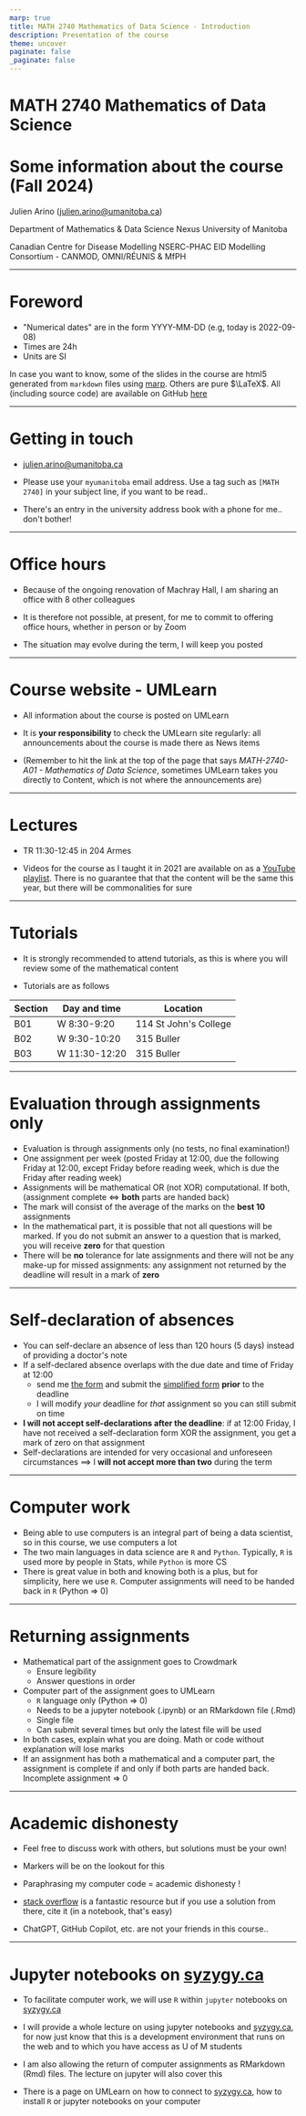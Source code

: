 ```yaml
---
marp: true
title: MATH 2740 Mathematics of Data Science - Introduction
description: Presentation of the course
theme: uncover
paginate: false
_paginate: false
---
```


<!-- theme: default -->
<!-- auto-scaling: true -->


# <!-- fit --> MATH 2740 Mathematics of Data Science

# Some information about the course (Fall 2024)

Julien Arino ([julien.arino@umanitoba.ca](mailto:julien.arino@umanitoba.ca))

Department of Mathematics & Data Science Nexus
University of Manitoba

Canadian Centre for Disease Modelling
NSERC-PHAC EID Modelling Consortium - CANMOD, OMNI/RÉUNIS & MfPH

---

# Foreword

- "Numerical dates" are in the form YYYY-MM-DD (e.g, today is 2022-09-08)
- Times are 24h
- Units are SI

In case you want to know, some of the slides in the course are html5 generated from `markdown` files using [marp](https://marp.app/). Others are pure $\LaTeX$. All (including source code) are available on GitHub [here](https://github.com/julien-arino/math2740-of-data-science)

---

# Getting in touch

- [julien.arino@umanitoba.ca](mailto:julien.arino@umanitoba.ca)

- Please use your `myumanitoba` email address. Use a tag such as `[MATH 2740]` in your subject line, if you want to be read..

- There's an entry in the university address book with a phone for me.. don't bother!

---

# Office hours

- Because of the ongoing renovation of Machray Hall, I am sharing an office with 8 other colleagues

- It is therefore not possible, at present, for me to commit to offering office hours, whether in person or by Zoom

- The situation may evolve during the term, I will keep you posted

---

# Course website - UMLearn

- All information about the course is posted on UMLearn

- It is **your responsibility** to check the UMLearn site regularly: all announcements about the course is made there as News items

- (Remember to hit the link at the top of the page that says *MATH-2740-A01 - Mathematics of Data Science*, sometimes UMLearn takes you directly to Content, which is not where the announcements are)

---

# Lectures

- TR 11:30-12:45 in 204 Armes

- Videos for the course as I taught it in 2021 are available on as a [YouTube playlist](https://www.youtube.com/playlist?list=PLfRaznSpWo2vQAn1jVyueTuAiryDaxkH3). There is no guarantee that that the content will be the same this year, but there will be commonalities for sure

---

# Tutorials

- It is strongly recommended to attend tutorials, as this is where you will review some of the mathematical content

- Tutorials are as follows

| Section | Day and time | Location |
|---------|--------------|----------|
| B01 | W 8:30-9:20 | 114 St John's College |
| B02 | W 9:30-10:20 | 315 Buller |
| B03 | W 11:30-12:20 | 315 Buller |

---

# Evaluation through assignments only
- Evaluation is through assignments only (no tests, no final examination!)
- One assignment per week (posted Friday at 12:00, due the following Friday at 12:00, except Friday before reading week, which is due the Friday after reading week)
- Assignments will be mathematical OR (not XOR) computational. If both, (assignment complete $\iff$ **both** parts are handed back)
- The mark will consist of the average of the marks on the **best 10** assignments
- In the mathematical part, it is possible that not all questions will be marked. If you do not submit an answer to a question that is marked, you will receive **zero** for that question
- There will be **no** tolerance for late assignments and there will not be any make-up for missed assignments: any assignment not returned by the deadline will result in a mark of **zero**

---

# Self-declaration of absences

- You can self-declare an absence of less than 120 hours (5 days) instead of providing a doctor's note
- If a self-declared absence overlaps with the due date and time of Friday at 12:00
    - send me [the form](https://umanitoba.ca/sites/default/files/2022-09/Self%20Declaration%20Fillable%20Form-%20FINAL%20for%20Website.pdf) and submit the [simplified form](https://forms.office.com/r/HSXE50PefN) **prior** to the deadline
    - I will modify *your* deadline for *that* assignment so you can still submit on time
- **I will not accept self-declarations after the deadline**: if at 12:00 Friday, I have not received a self-declaration form XOR the assignment, you get a mark of zero on that assignment
- Self-declarations are intended for very occasional and unforeseen circumstances $\implies$ I **will not accept more than two** during the term 

---

# Computer work

- Being able to use computers is an integral part of being a data scientist, so in this course, we use computers a lot
- The two main languages in data science are `R` and `Python`. Typically, `R` is used more by people in Stats, while `Python` is more CS
- There is great value in both and knowing both is a plus, but for simplicity, here we use `R`. Computer assignments will need to be handed back in `R` (Python $\Rightarrow$ 0)

---

# Returning assignments

- Mathematical part of the assignment goes to Crowdmark
    - Ensure legibility
    - Answer questions in order
- Computer part of the assignment goes to UMLearn
    - `R` language only (Python $\Rightarrow$ 0)
    - Needs to be a jupyter notebook (.ipynb) or an RMarkdown file (.Rmd)
    - Single file
    - Can submit several times but only the latest file will be used
- In both cases, explain what you are doing. Math or code without explanation will lose marks
- If an assignment has both a mathematical and a computer part, the assignment is complete if and only if both parts are handed back. Incomplete assignment $\Rightarrow$ 0

---

# Academic dishonesty

- Feel free to discuss work with others, but solutions must be your own!

- Markers will be on the lookout for this

- Paraphrasing my computer code = academic dishonesty !

- [stack overflow](https://stackoverflow.com/) is a fantastic resource but if you use a solution from there, cite it (in a notebook, that's easy)

- ChatGPT, GitHub Copilot, etc. are not your friends in this course..

---

# Jupyter notebooks on [syzygy.ca](https://syzygy.ca)

- To facilitate computer work, we will use `R` within `jupyter` notebooks on [syzygy.ca](https://syzygy.ca) 

- I will provide a whole lecture on using jupyter notebooks and [syzygy.ca](https://syzygy.ca), for now just know that this is a development environment that runs on the web and to which you have access as U of M students

- I am also allowing the return of computer assignments as RMarkdown (Rmd) files. The lecture on jupyter will also cover this

- There is a page on UMLearn on how to connect to [syzygy.ca](https://syzygy.ca), how to install `R` or jupyter notebooks on your computer